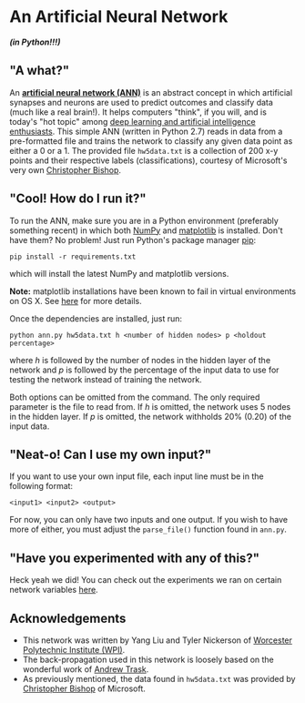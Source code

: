 An Artificial Neural Network
=============================
***(in Python!!!)***

"A what?"
-------
An **[artificial neural network (ANN)](https://en.wikipedia.org/wiki/Artificial_neural_network)** is an abstract concept in which artificial synapses and neurons are used to predict outcomes and classify data (much like a real brain!). It helps computers "think", if you will, and is today's "hot topic" among [deep learning and artificial intelligence enthusiasts](http://wordplay.blogs.nytimes.com/2016/02/01/brilliant-go/?_r=0). This simple ANN (written in Python 2.7) reads in data from a pre-formatted file and trains the network to classify any given data point as either a 0 or a 1. The provided file `hw5data.txt` is a collection of 200 x-y points and their respective labels (classifications), courtesy of Microsoft's very own [Christopher Bishop](https://web.archive.org/web/20100825131639/http://research.microsoft.com/en-us/um/people/cmbishop/PRML/webdatasets/datasets.htm).

"Cool! How do I run it?"
------------------------
To run the ANN, make sure you are in a Python environment (preferably something recent) in which both [NumPy](http://www.numpy.org) and [matplotlib](http://matplotlib.org) is installed. Don't have them? No problem! Just run Python's package manager [pip](https://pip.pypa.io/en/stable/installing/):

    pip install -r requirements.txt

which will install the latest NumPy and matplotlib versions.

**Note:** matplotlib installations have been known to fail in virtual environments on OS X. See [here](http://matplotlib.org/faq/virtualenv_faq.html#osx) for more details.

Once the dependencies are installed, just run:

    python ann.py hw5data.txt h <number of hidden nodes> p <holdout percentage>

where *h* is followed by the number of nodes in the hidden layer of the network and *p* is followed by the percentage of the input data to use for testing the network instead of training the network.

Both options can be omitted from the command. The only required parameter is the file to read from. If *h* is omitted, the network uses 5 nodes in the hidden layer. If *p* is omitted, the network withholds 20% (0.20) of the input data.

"Neat-o! Can I use my own input?"
---------------------------------
If you want to use your own input file, each input line must be in the following format:

    <input1> <input2> <output>

For now, you can only have two inputs and one output. If you wish to have more of either, you must adjust the `parse_file()` function found in `ann.py`.

"Have you experimented with any of this?"
-----------------------------------------
Heck yeah we did! You can check out the experiments we ran on certain network variables [here](ANALYSIS.md).

Acknowledgements
----------------
- This network was written by Yang Liu and Tyler Nickerson of [Worcester Polytechnic Institute (WPI)](http://wpi.edu).
- The back-propagation used in this network is loosely based on the wonderful work of [Andrew Trask](http://iamtrask.github.io/2015/07/12/basic-python-network/).
- As previously mentioned, the data found in `hw5data.txt` was provided by [Christopher Bishop](https://web.archive.org/web/20100825131639/http://research.microsoft.com/en-us/um/people/cmbishop/PRML/webdatasets/datasets.htm) of Microsoft.
